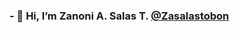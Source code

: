 ### - 👋 Hi, I’m Zanoni A. Salas T. [@Zasalastobon](https://twitter.com/ZasColectivo)

<!--
**Zasalast/zasalast** is a ✨ _special_ ✨ repository because its `README.md` (this file) appears on your GitHub profile.

Here are some ideas to get you started:
- 👀 I’m interested in Frontend and Backend (HTML, Javascript, SCSS, React.js, Nest.js, TypeORM, SQL, AutoCAD, Canva, Woocommerce, WordPress, Mongodb, JWT,...)
- 🔭 I’m currently working on ...
- 🌱 I’m currently learning Figma, Next and Design in Platzi
- 👯 I’m looking to collaborate on ...
- 🤔 I’m looking for help with ...
- 💬 Ask me about ...
- 💞️ I’m looking to collaborate on Proyect Api Rest
- 📫 How to reach   [Web Site: ZasalasTobon](https://zasalastobon.com/diplomas/) [LinkedIn: ZasalasTobon](https://www.linkedin.com/in/zanoni-alfredo-salas-tob%C3%B3n-30b1b6241/)

- 😄 Pronouns: ...
- ⚡ Fun fact: ...
-->

